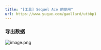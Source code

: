 ```yaml
---
title: "[工具] Sequel Ace 的使用"
url: https://www.yuque.com/gaollard/utbbp1
---
```




### 导出数据

![image.png](http://s3.airtlab.com/mysql/1654908184693-b07d0aa5-3e1c-42b8-a3f0-65ae9b506e23.png)
